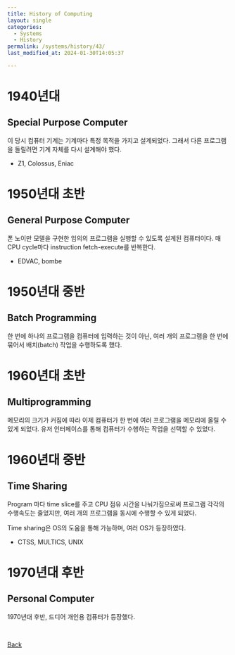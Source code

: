 ```yaml
---
title: History of Computing
layout: single
categories:
  - Systems
  - History
permalink: /systems/history/43/
last_modified_at: 2024-01-30T14:05:37

---
```


# 1940년대

## Special Purpose Computer

이 당시 컴퓨터 기계는 기계마다 특정 목적을 가지고 설계되었다.
그래서 다른 프로그램을 돌릴려면 기계 자체를 다시 설계해야 했다.

- Z1, Colossus, Eniac

# 1950년대 초반

## General Purpose Computer

폰 노이만 모델을 구현한 임의의 프로그램을 실행할 수 있도록 설계된 컴퓨터이다.
매 CPU cycle마다 instruction fetch-execute를 반복한다.

- EDVAC, bombe

# 1950년대 중반

## Batch Programming

한 번에 하나의 프로그램을 컴퓨터에 입력하는 것이 아닌,
여러 개의 프로그램을 한 번에 묶어서 배치(batch) 작업을 수행하도록 했다.

# 1960년대 초반

## Multiprogramming

메모리의 크기가 커짐에 따라 이제 컴퓨터가 한 번에 여러 프로그램을 메모리에 올릴 수 있게 되었다.
유저 인터페이스를 통해 컴퓨터가 수행하는 작업을 선택할 수 있었다.

# 1960년대 중반

## Time Sharing

Program 마다 time slice를 주고 CPU 점유 시간을 나눠가짐으로써 프로그램 각각의 수행속도는 줄었지만,
여러 개의 프로그램을 동시에 수행할 수 있게 되었다.

Time sharing은 OS의 도움을 통해 가능하며, 여러 OS가 등장하였다.

- CTSS, MULTICS, UNIX

# 1970년대 후반

## Personal Computer

1970년대 후반, 드디어 개인용 컴퓨터가 등장했다.

<br>

[Back](/systems/history/)